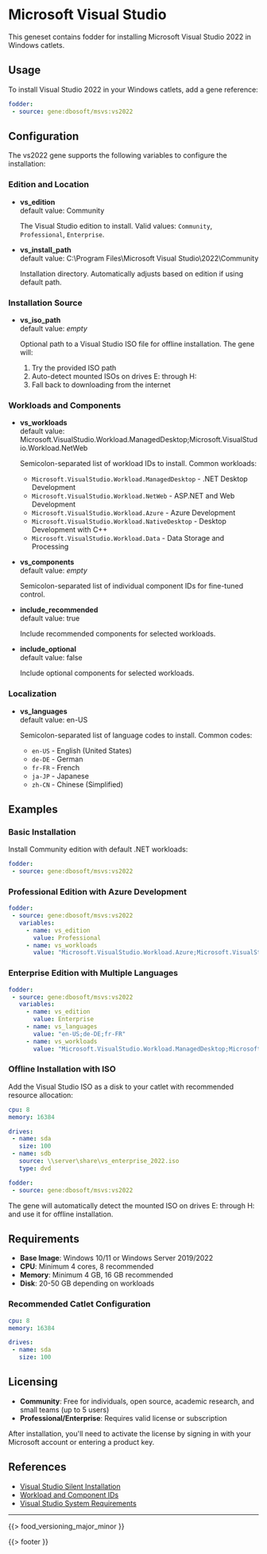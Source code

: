 # Microsoft Visual Studio

This geneset contains fodder for installing Microsoft Visual Studio 2022 in Windows catlets.

## Usage

To install Visual Studio 2022 in your Windows catlets, add a gene reference:

``` yaml
fodder:
 - source: gene:dbosoft/msvs:vs2022
```

## Configuration

The vs2022 gene supports the following variables to configure the installation:

### Edition and Location

- **vs_edition**  
  default value: Community
  
  The Visual Studio edition to install. Valid values: `Community`, `Professional`, `Enterprise`.

- **vs_install_path**  
  default value: C:\Program Files\Microsoft Visual Studio\2022\Community
  
  Installation directory. Automatically adjusts based on edition if using default path.

### Installation Source

- **vs_iso_path**  
  default value: *empty*
  
  Optional path to a Visual Studio ISO file for offline installation. The gene will:
  1. Try the provided ISO path
  2. Auto-detect mounted ISOs on drives E: through H:
  3. Fall back to downloading from the internet

### Workloads and Components

- **vs_workloads**  
  default value: Microsoft.VisualStudio.Workload.ManagedDesktop;Microsoft.VisualStudio.Workload.NetWeb
  
  Semicolon-separated list of workload IDs to install. Common workloads:
  - `Microsoft.VisualStudio.Workload.ManagedDesktop` - .NET Desktop Development
  - `Microsoft.VisualStudio.Workload.NetWeb` - ASP.NET and Web Development
  - `Microsoft.VisualStudio.Workload.Azure` - Azure Development
  - `Microsoft.VisualStudio.Workload.NativeDesktop` - Desktop Development with C++
  - `Microsoft.VisualStudio.Workload.Data` - Data Storage and Processing

- **vs_components**  
  default value: *empty*
  
  Semicolon-separated list of individual component IDs for fine-tuned control.

- **include_recommended**  
  default value: true
  
  Include recommended components for selected workloads.

- **include_optional**  
  default value: false
  
  Include optional components for selected workloads.

### Localization

- **vs_languages**  
  default value: en-US
  
  Semicolon-separated list of language codes to install. Common codes:
  - `en-US` - English (United States)
  - `de-DE` - German
  - `fr-FR` - French
  - `ja-JP` - Japanese
  - `zh-CN` - Chinese (Simplified)

## Examples

### Basic Installation

Install Community edition with default .NET workloads:

``` yaml
fodder:
 - source: gene:dbosoft/msvs:vs2022
```

### Professional Edition with Azure Development

``` yaml
fodder:
 - source: gene:dbosoft/msvs:vs2022
   variables:
     - name: vs_edition
       value: Professional
     - name: vs_workloads
       value: "Microsoft.VisualStudio.Workload.Azure;Microsoft.VisualStudio.Workload.Data"
```

### Enterprise Edition with Multiple Languages

``` yaml
fodder:
 - source: gene:dbosoft/msvs:vs2022
   variables:
     - name: vs_edition
       value: Enterprise
     - name: vs_languages
       value: "en-US;de-DE;fr-FR"
     - name: vs_workloads
       value: "Microsoft.VisualStudio.Workload.ManagedDesktop;Microsoft.VisualStudio.Workload.NativeDesktop"
```

### Offline Installation with ISO

Add the Visual Studio ISO as a disk to your catlet with recommended resource allocation:

``` yaml
cpu: 8
memory: 16384

drives:
 - name: sda
   size: 100
 - name: sdb
   source: \\server\share\vs_enterprise_2022.iso
   type: dvd

fodder:
 - source: gene:dbosoft/msvs:vs2022
```

The gene will automatically detect the mounted ISO on drives E: through H: and use it for offline installation.

## Requirements

- **Base Image**: Windows 10/11 or Windows Server 2019/2022
- **CPU**: Minimum 4 cores, 8 recommended
- **Memory**: Minimum 4 GB, 16 GB recommended
- **Disk**: 20-50 GB depending on workloads

### Recommended Catlet Configuration

``` yaml
cpu: 8
memory: 16384

drives:
 - name: sda
   size: 100
```

## Licensing

- **Community**: Free for individuals, open source, academic research, and small teams (up to 5 users)
- **Professional/Enterprise**: Requires valid license or subscription

After installation, you'll need to activate the license by signing in with your Microsoft account or entering a product key.

## References

- [Visual Studio Silent Installation](https://learn.microsoft.com/en-us/visualstudio/install/use-command-line-parameters-to-install-visual-studio)
- [Workload and Component IDs](https://learn.microsoft.com/en-us/visualstudio/install/workload-component-id-vs-community)
- [Visual Studio System Requirements](https://learn.microsoft.com/en-us/visualstudio/releases/2022/system-requirements)

---

{{> food_versioning_major_minor }}

{{> footer }}